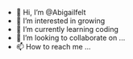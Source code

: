 - 👋 Hi, I’m @Abigailfelt
- 👀 I’m interested in growing 
- 🌱 I’m currently learning coding 
- 💞️ I’m looking to collaborate on ...
- 📫 How to reach me ...

<!---
Abigailfelt/Abigailfelt is a ✨ special ✨ repository because its `README.md` (this file) appears on your GitHub profile.
You can click the Preview link to take a look at your changes.
--->
